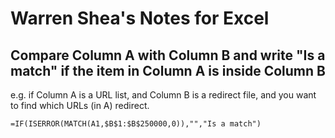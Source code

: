 # Warren Shea's Notes for Excel

## Compare Column A with Column B and write "Is a match" if the item in Column A is inside Column B
e.g. if Column A is a URL list, and Column B is a redirect file, and you want to find which URLs (in A) redirect.

```
=IF(ISERROR(MATCH(A1,$B$1:$B$250000,0)),"","Is a match")
```
